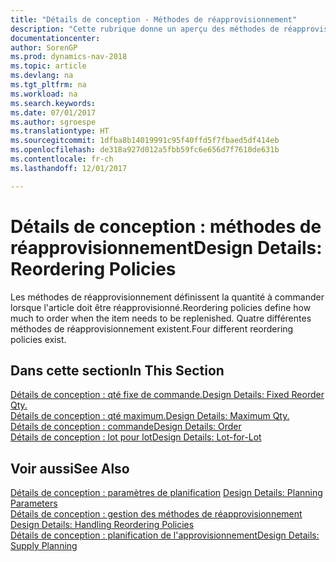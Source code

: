 ```yaml
---
title: "Détails de conception - Méthodes de réapprovisionnement"
description: "Cette rubrique donne un aperçu des méthodes de réapprovisionnement."
documentationcenter: 
author: SorenGP
ms.prod: dynamics-nav-2018
ms.topic: article
ms.devlang: na
ms.tgt_pltfrm: na
ms.workload: na
ms.search.keywords: 
ms.date: 07/01/2017
ms.author: sgroespe
ms.translationtype: HT
ms.sourcegitcommit: 1dfba8b14019991c95f40ffd5f7fbaed5df414eb
ms.openlocfilehash: de318a927d012a5fbb59fc6e656d7f7610de631b
ms.contentlocale: fr-ch
ms.lasthandoff: 12/01/2017

---
```

# <a name="design-details-reordering-policies"></a><span data-ttu-id="dd843-103">Détails de conception : méthodes de réapprovisionnement</span><span class="sxs-lookup"><span data-stu-id="dd843-103">Design Details: Reordering Policies</span></span>
<span data-ttu-id="dd843-104">Les méthodes de réapprovisionnement définissent la quantité à commander lorsque l'article doit être réapprovisionné.</span><span class="sxs-lookup"><span data-stu-id="dd843-104">Reordering policies define how much to order when the item needs to be replenished.</span></span> <span data-ttu-id="dd843-105">Quatre différentes méthodes de réapprovisionnement existent.</span><span class="sxs-lookup"><span data-stu-id="dd843-105">Four different reordering policies exist.</span></span>  

## <a name="in-this-section"></a><span data-ttu-id="dd843-106">Dans cette section</span><span class="sxs-lookup"><span data-stu-id="dd843-106">In This Section</span></span>  
[<span data-ttu-id="dd843-107">Détails de conception : qté fixe de commande.</span><span class="sxs-lookup"><span data-stu-id="dd843-107">Design Details: Fixed Reorder Qty.</span></span>](design-details-fixed-reorder-qty.md)  
[<span data-ttu-id="dd843-108">Détails de conception : qté maximum.</span><span class="sxs-lookup"><span data-stu-id="dd843-108">Design Details: Maximum Qty.</span></span>](design-details-maximum-qty.md)  
[<span data-ttu-id="dd843-109">Détails de conception : commande</span><span class="sxs-lookup"><span data-stu-id="dd843-109">Design Details: Order</span></span>](design-details-order.md)  
[<span data-ttu-id="dd843-110">Détails de conception : lot pour lot</span><span class="sxs-lookup"><span data-stu-id="dd843-110">Design Details: Lot-for-Lot</span></span>](design-details-lot-for-lot.md)  

## <a name="see-also"></a><span data-ttu-id="dd843-111">Voir aussi</span><span class="sxs-lookup"><span data-stu-id="dd843-111">See Also</span></span>  
<span data-ttu-id="dd843-112">[Détails de conception : paramètres de planification](design-details-planning-parameters.md) </span><span class="sxs-lookup"><span data-stu-id="dd843-112">[Design Details: Planning Parameters](design-details-planning-parameters.md) </span></span>  
<span data-ttu-id="dd843-113">[Détails de conception : gestion des méthodes de réapprovisionnement](design-details-handling-reordering-policies.md) </span><span class="sxs-lookup"><span data-stu-id="dd843-113">[Design Details: Handling Reordering Policies](design-details-handling-reordering-policies.md) </span></span>  
[<span data-ttu-id="dd843-114">Détails de conception : planification de l'approvisionnement</span><span class="sxs-lookup"><span data-stu-id="dd843-114">Design Details: Supply Planning</span></span>](design-details-supply-planning.md)

